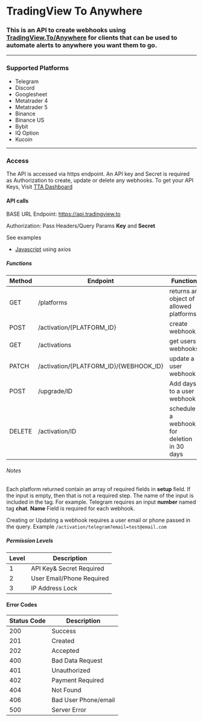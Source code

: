 # TradingView To Anywhere

### This is an API to create webhooks using [TradingView.To/Anywhere](https://tradingview.to) for clients that can be used to automate alerts to anywhere you want them to go.

---

### Supported Platforms
- Telegram
- Discord
- Googlesheet
- Metatrader 4
- Metatrader 5
- Binance
- Binance US
- Bybit
- IQ Option
- Kucoin


---

### Access

The API is accessed via https endpoint. An API key and Secret is required as Authorization to create, update or delete any webhooks.
To get your API Keys, Visit [TTA Dashboard](https://dashboard.tradingview.to)


#### API calls

BASE URL Endpoint: https://api.tradingview.to

Authorization: Pass Headers/Query Params **Key** and **Secret**

See examples
- [Javascript](./index.js) using axios

##### Functions

| Method |  Endpoint   | Function                                   | Permission |
|--------|-------------|--------------------------------------------|------------|
| GET    |/platforms                     | returns an object of allowed platforms     | 1          |
| POST   |/activation/{PLATFORM_ID}	     | create webhook                             | 2          |
| GET    |/activations	         | get users webhooks                         | 1          |
| PATCH  |/activation/{PLATFORM_ID}/{WEBHOOK_ID} | update a user webhook    | 2          |        
| POST   |/upgrade/ID			                 | Add days to a user webhook     | 1          |       
| DELETE |/activation/ID			             | schedule a webhook for deletion in 30 days | 2          |


###### Notes

Each platform returned contain an array of required fields in **setup** field. If the input is empty, then that is not a required step. The name of the input is included in the tag. For example. Telegram requires an input __number__ named tag __chat__. **Name** Field is required for each webhook.

Creating or Updating a webhook requires a user email or phone passed in the query. Example `/activation/telegram?email=test@email.com`



##### Permission Levels

| Level |   Description |
|-------|---------------|
| 1     |   API Key& Secret Required |
| 2     |   User Email/Phone Required |
| 3     |   IP Address Lock |


#### Error Codes

| Status Code | Description                 |
|-------------|-----------------------------|
| 200         | Success                     |
| 201         | Created                     |
| 202         | Accepted                    |
| 400         | Bad Data Request            |
| 401         | Unauthorized                |
| 402         | Payment Required            |
| 404         | Not Found                   |
| 406         | Bad User Phone/email        |
| 500         | Server Error                |










